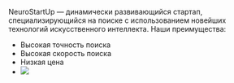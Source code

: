 ﻿NeuroStartUp — динамически развивающийся стартап, специализирующийся на поиске с использованием новейших технологий искусственного интеллекта. Наши преимущества:

- Высокая точность поиска
- Высокая скорость поиска
- Низкая цена
- ![](Aspose.Words.ef42541f-60a7-445c-a9ad-0f577899380d.001.png)

